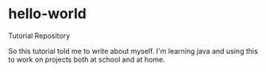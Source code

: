 # hello-world
Tutorial Repository

So this tutorial told me to write about myself. I'm learning java and using this to work on projects both at school and at home.
